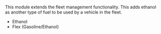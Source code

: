 This module extends the fleet management functionality. This adds
ethanol as another type of fuel to be used by a vehicle in the fleet.

- Ethanol
- Flex (Gasoline/Ethanol)
